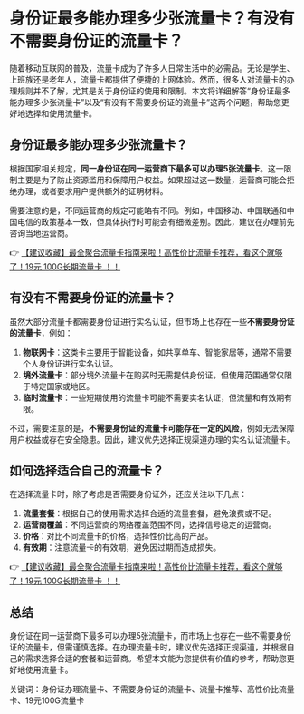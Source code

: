 # 身份证最多能办理多少张流量卡？有没有不需要身份证的流量卡？

随着移动互联网的普及，流量卡成为了许多人日常生活中的必需品。无论是学生、上班族还是老年人，流量卡都提供了便捷的上网体验。然而，很多人对流量卡的办理规则并不了解，尤其是关于身份证的使用和限制。本文将详细解答“身份证最多能办理多少张流量卡”以及“有没有不需要身份证的流量卡”这两个问题，帮助您更好地选择和使用流量卡。

## 身份证最多能办理多少张流量卡？

根据国家相关规定，**同一身份证在同一运营商下最多可以办理5张流量卡**。这一限制主要是为了防止资源滥用和保障用户权益。如果超过这一数量，运营商可能会拒绝办理，或者要求用户提供额外的证明材料。

需要注意的是，不同运营商的规定可能略有不同。例如，中国移动、中国联通和中国电信的政策基本一致，但具体执行时可能会有细微差别。因此，建议在办理前先咨询当地运营商。

👉 [【建议收藏】最全聚合流量卡指南来啦！高性价比流量卡推荐，看这个就够了！19元 100G长期流量卡 ！！](https://bit.ly/Liuliangka)

## 有没有不需要身份证的流量卡？

虽然大部分流量卡都需要身份证进行实名认证，但市场上也存在一些**不需要身份证的流量卡**，例如：

1. **物联网卡**：这类卡主要用于智能设备，如共享单车、智能家居等，通常不需要个人身份证进行实名认证。
2. **境外流量卡**：部分境外流量卡在购买时无需提供身份证，但使用范围通常仅限于特定国家或地区。
3. **临时流量卡**：一些短期使用的流量卡可能不需要实名认证，但流量和有效期有限。

不过，需要注意的是，**不需要身份证的流量卡可能存在一定的风险**，例如无法保障用户权益或存在安全隐患。因此，建议优先选择正规渠道办理的实名认证流量卡。

## 如何选择适合自己的流量卡？

在选择流量卡时，除了考虑是否需要身份证外，还应关注以下几点：

1. **流量套餐**：根据自己的使用需求选择合适的流量套餐，避免浪费或不足。
2. **运营商覆盖**：不同运营商的网络覆盖范围不同，选择信号稳定的运营商。
3. **价格**：对比不同流量卡的价格，选择性价比高的产品。
4. **有效期**：注意流量卡的有效期，避免因过期而造成损失。

👉 [【建议收藏】最全聚合流量卡指南来啦！高性价比流量卡推荐，看这个就够了！19元 100G长期流量卡 ！！](https://bit.ly/Liuliangka)

## 总结

身份证在同一运营商下最多可以办理5张流量卡，而市场上也存在一些不需要身份证的流量卡，但需谨慎选择。在办理流量卡时，建议优先选择正规渠道，并根据自己的需求选择合适的套餐和运营商。希望本文能为您提供有价值的参考，帮助您更好地使用流量卡。

关键词：身份证办理流量卡、不需要身份证的流量卡、流量卡推荐、高性价比流量卡、19元100G流量卡